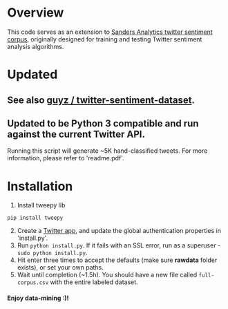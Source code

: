 # Overview

This code serves as an extension to [Sanders Analytics twitter sentiment corpus](http://www.sananalytics.com/lab/twitter-sentiment/), originally designed for training and testing Twitter sentiment analysis algorithms.

# Updated
## See also [guyz / twitter-sentiment-dataset](https://github.com/guyz/twitter-sentiment-dataset).
## Updated to be Python 3 compatible and run against the current Twitter API.


Running this script will generate ~5K hand-classified tweets. For more information, please refer to 'readme.pdf'.

# Installation

1. Install tweepy lib 
  ```
  pip install tweepy
  ```  

2. Create a [Twitter app](https://apps.twitter.com/), and update the global authentication properties in 'install.py'.
3. Run <code>python install.py</code>. If it fails with an SSL error, run as a superuser - <code>sudo python install.py</code>.
4. Hit enter three times to accept the defaults (make sure <b>rawdata</b> folder exists), or set your own paths.
5. Wait until completion (~1.5h). You should have a new file called <code>full-corpus.csv</code> with the entire labeled dataset.


#### Enjoy data-mining :)!

